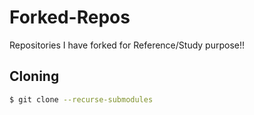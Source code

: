 # Forked-Repos

Repositories I have forked for Reference/Study purpose!!


## Cloning

```sh
$ git clone --recurse-submodules
```
